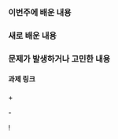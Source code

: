<h3>이번주에 배운 내용</h3>
<p>
</p>

<h3>새로 배운 내용</h3>
<p>
</p>

<p>
<h3>문제가 발생하거나 고민한 내용</h3>
</p>
<p>
</p>

<p>
<h4>과제 링크</h4>
</p>

<p>
  + <br>
  
  
  \- <br>
  
  
  \! <br>


</p>
